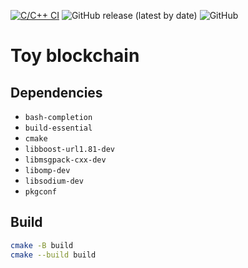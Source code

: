 [![C/C++ CI](https://github.com/otreblan/hello/workflows/C/C++%20CI/badge.svg)](https://github.com/otreblan/hello/actions?query=workflow%3A%22C%2FC%2B%2B+CI%22)
![GitHub release (latest by date)](https://img.shields.io/github/v/release/otreblan/hello?logo=github)
![GitHub](https://img.shields.io/github/license/otreblan/hello?logo=gnu)

# Toy blockchain

## Dependencies

* `bash-completion`
* `build-essential`
* `cmake`
* `libboost-url1.81-dev`
* `libmsgpack-cxx-dev`
* `libomp-dev`
* `libsodium-dev`
* `pkgconf`

## Build
``` bash
cmake -B build
cmake --build build
```
